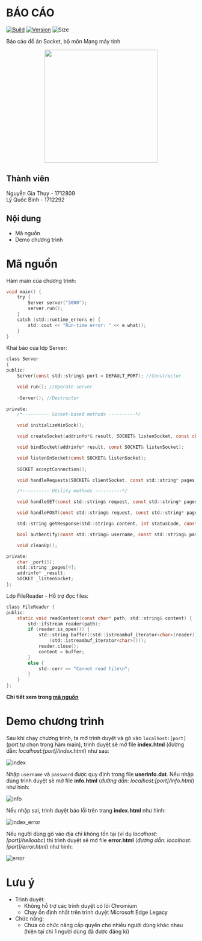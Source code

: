 # **BÁO CÁO**

[![Build](https://img.shields.io/badge/Build-Passing-<COLOR>.svg)](https://shields.io/)
[![Version](https://img.shields.io/badge/Version-1.0.0-<COLOR>.svg)](https://shields.io/)
![Size](https://img.shields.io/github/repo-size/LyQuocBinh1999/Socket_WebServer)

Báo cáo đồ án Socket, bộ môn Mạng máy tính  

<p align="center">
<img width="300" height="300" src="https://i.ibb.co/hMWfQYg/hcmus.png">
</p>

## Thành viên

Nguyễn Gia Thụy - 1712809  
Lý Quốc Bình - 1712292

## Nội dung

+ Mã nguồn
+ Demo chương trình

# Mã nguồn

Hàm main của chương trình:

``` c
void main() {
	try {
		Server server("3000");
		server.run();
	}
	catch (std::runtime_error& e) {
		std::cout << "Run-time error: " << e.what();
	}
}
```
Khai báo của lớp Server:
``` c
class Server
{
public:
    Server(const std::string& port = DEFAULT_PORT); //Constructor

    void run(); //Operate server
   
    ~Server(); //Destructor

private:
    /*---------- Socket-based methods ----------*/

    void initializeWinSock();

    void createSocket(addrinfo*& result, SOCKET& listenSocket, const char* port); 

    void bindSocket(addrinfo* result, const SOCKET& listenSocket);

    void listenOnSocket(const SOCKET& listenSocket);
    
    SOCKET acceptConnection();

    void handleRequests(SOCKET& clientSocket, const std::string* pages);

    /*---------- Utility methods ----------*/

    void handleGET(const std::string& request, const std::string* pages, std::string& response, bool authorized);

    void handlePOST(const std::string& request, const std::string* pages, std::string& response, bool& authorized);

    std::string getResponse(std::string& content, int statusCode, const std::string& message);

    bool authentify(const std::string& username, const std::string& password);

    void cleanUp();

private:
    char _port[5];
    std::string _pages[4];
    addrinfo* _result;
    SOCKET _listenSocket;
};
```

Lớp FileReader - Hỗ trợ đọc files:
``` c
class FileReader {
public:
	static void readContent(const char* path, std::string& content) {
		std::ifstream reader(path);
		if (reader.is_open()) {
			std::string buffer((std::istreambuf_iterator<char>(reader)),
				(std::istreambuf_iterator<char>()));
			reader.close();
			content = buffer;
		}
		else {
			std::cerr << "Cannot read file\n";
		}
	}
};
```

__Chi tiết xem trong [mã nguồn](source/Server.h)__

# Demo chương trình

Sau khi chạy chương trình, ta mở trình duyệt và gõ vào `localhost:[port]` (port tự chọn trong hàm main), trình duyệt sẽ mở file __index.html__ (đường dẫn: _localhost:\[port\]/index.html_) như sau:

![index](https://i.ibb.co/vYhnWrV/index.png)

Nhập `username` và `password` được quy định trong file __userinfo.dat__. Nếu nhập đúng trình duyệt sẽ mở file __info.html__ (_đường dẫn: localhost:\[port\]/info.html_) như hình:

![info](https://i.ibb.co/RTMr8Cd/info.png)

Nếu nhập sai, trình duyệt báo lỗi trên trang __index.html__ như hình:

![index_error](https://i.ibb.co/0YtgWB0/index2.png)

Nếu người dùng gõ vào địa chỉ không tồn tại (ví dụ _localhost:[port]/helloabc_) thì trình duyệt sẽ mở file __error.html__ (_đường dẫn: localhost:\[port\]/error.html_) như hình:

![error](https://i.ibb.co/PZQzwRH/error.png)

# Lưu ý

- Trình duyệt:  
  - Không hỗ trợ các trình duyệt có lõi Chromium
  - Chạy ổn định nhất trên trình duyệt Microsoft Edge Legacy
- Chức năng:  
  - Chưa có chức năng cấp quyền cho nhiều người dùng khác nhau (hiện tại chỉ 1 người dùng đã được đăng kí)
